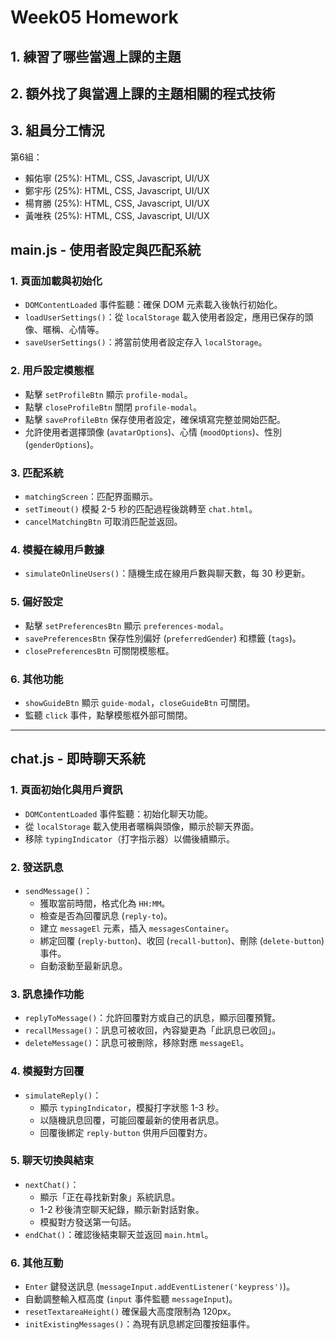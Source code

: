 # Week05 Homework

## 1. 練習了哪些當週上課的主題
## 2. 額外找了與當週上課的主題相關的程式技術
## 3. 組員分工情況

第6組：
* 賴佑寧 (25%): HTML, CSS, Javascript, UI/UX
* 鄭宇彤 (25%): HTML, CSS, Javascript, UI/UX 
* 楊育勝 (25%): HTML, CSS, Javascript, UI/UX
* 黃唯秩 (25%): HTML, CSS, Javascript, UI/UX

## main.js - 使用者設定與匹配系統

### 1. 頁面加載與初始化
- `DOMContentLoaded` 事件監聽：確保 DOM 元素載入後執行初始化。
- `loadUserSettings()`：從 `localStorage` 載入使用者設定，應用已保存的頭像、暱稱、心情等。
- `saveUserSettings()`：將當前使用者設定存入 `localStorage`。

### 2. 用戶設定模態框
- 點擊 `setProfileBtn` 顯示 `profile-modal`。
- 點擊 `closeProfileBtn` 關閉 `profile-modal`。
- 點擊 `saveProfileBtn` 保存使用者設定，確保填寫完整並開始匹配。
- 允許使用者選擇頭像 (`avatarOptions`)、心情 (`moodOptions`)、性別 (`genderOptions`)。

### 3. 匹配系統
- `matchingScreen`：匹配界面顯示。
- `setTimeout()` 模擬 2-5 秒的匹配過程後跳轉至 `chat.html`。
- `cancelMatchingBtn` 可取消匹配並返回。

### 4. 模擬在線用戶數據
- `simulateOnlineUsers()`：隨機生成在線用戶數與聊天數，每 30 秒更新。

### 5. 偏好設定
- 點擊 `setPreferencesBtn` 顯示 `preferences-modal`。
- `savePreferencesBtn` 保存性別偏好 (`preferredGender`) 和標籤 (`tags`)。
- `closePreferencesBtn` 可關閉模態框。

### 6. 其他功能
- `showGuideBtn` 顯示 `guide-modal`，`closeGuideBtn` 可關閉。
- 監聽 `click` 事件，點擊模態框外部可關閉。

---

## chat.js - 即時聊天系統

### 1. 頁面初始化與用戶資訊
- `DOMContentLoaded` 事件監聽：初始化聊天功能。
- 從 `localStorage` 載入使用者暱稱與頭像，顯示於聊天界面。
- 移除 `typingIndicator`（打字指示器）以備後續顯示。

### 2. 發送訊息
- `sendMessage()`：
  - 獲取當前時間，格式化為 `HH:MM`。
  - 檢查是否為回覆訊息 (`reply-to`)。
  - 建立 `messageEl` 元素，插入 `messagesContainer`。
  - 綁定回覆 (`reply-button`)、收回 (`recall-button`)、刪除 (`delete-button`) 事件。
  - 自動滾動至最新訊息。

### 3. 訊息操作功能
- `replyToMessage()`：允許回覆對方或自己的訊息，顯示回覆預覽。
- `recallMessage()`：訊息可被收回，內容變更為「此訊息已收回」。
- `deleteMessage()`：訊息可被刪除，移除對應 `messageEl`。

### 4. 模擬對方回覆
- `simulateReply()`：
  - 顯示 `typingIndicator`，模擬打字狀態 1-3 秒。
  - 以隨機訊息回覆，可能回覆最新的使用者訊息。
  - 回覆後綁定 `reply-button` 供用戶回覆對方。

### 5. 聊天切換與結束
- `nextChat()`：
  - 顯示「正在尋找新對象」系統訊息。
  - 1-2 秒後清空聊天紀錄，顯示新對話對象。
  - 模擬對方發送第一句話。
- `endChat()`：確認後結束聊天並返回 `main.html`。

### 6. 其他互動
- `Enter` 鍵發送訊息 (`messageInput.addEventListener('keypress')`)。
- 自動調整輸入框高度 (`input` 事件監聽 `messageInput`)。
- `resetTextareaHeight()` 確保最大高度限制為 120px。
- `initExistingMessages()`：為現有訊息綁定回覆按鈕事件。
